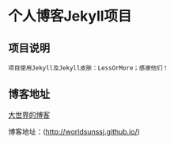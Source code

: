 # 个人博客Jekyll项目

## 项目说明
    项目使用Jekyll及Jekyll皮肤：LessOrMore；感谢他们！

## 博客地址
[大世界的博客](https://http://worldsunssj.github.io/)

博客地址：(http://worldsunssj.github.io/)